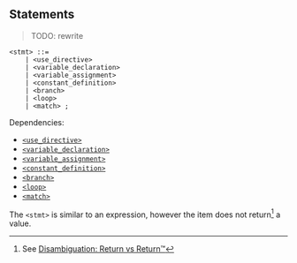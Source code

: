 ## Statements

> TODO: rewrite

```ebnf
<stmt> ::=
    | <use_directive>
    | <variable_declaration>
    | <variable_assignment>
    | <constant_definition>
    | <branch>
    | <loop>
    | <match> ;
```

Dependencies:

- [`<use_directive>`](modules.md)
- [`<variable_declaration>`](variables.md#declaration)
- [`<variable_assignment>`](variables.md#assignment)
- [`<constant_definition>`](comptime/constants.md)
- [`<branch>`](control-flow/branching.md)
- [`<loop>`](control-flow/loops.md)
- [`<match>`](control-flow/pattern-matching.md)

The `<stmt>` is similar to an expression, however the item does not return[^ret] a value.

[^ret]: See [Disambiguation: Return vs Return™️](../introduction.md#return-vs-return™️)

